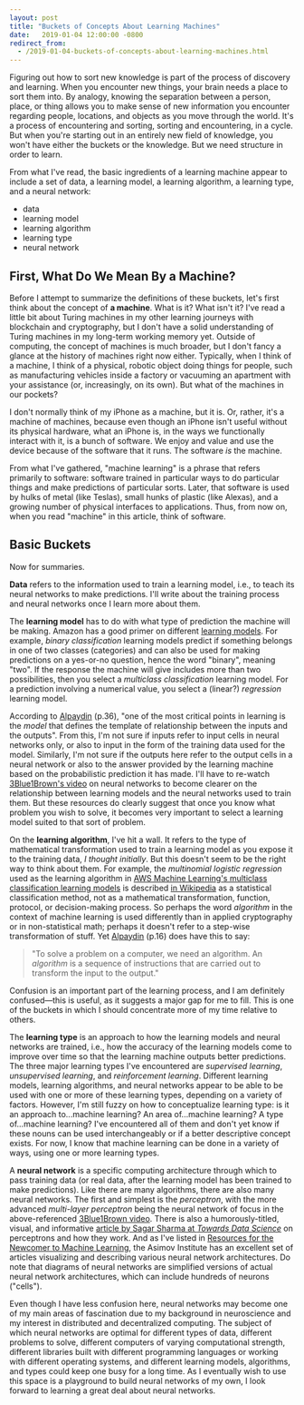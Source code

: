 ```yaml
---
layout: post
title: "Buckets of Concepts About Learning Machines"
date:   2019-01-04 12:00:00 -0800
redirect_from:
  - /2019-01-04-buckets-of-concepts-about-learning-machines.html
---
```


Figuring out how to sort new knowledge is part of the process of discovery and learning. When you encounter new things, your brain needs a place to sort them into. By analogy, knowing the separation between a person, place, or thing allows you to make sense of new information you encounter regarding people, locations, and objects as you move through the world. It's a process of encountering and sorting, sorting and encountering, in a cycle. But when you're starting out in an entirely new field of knowledge, you won't have either the buckets or the knowledge. But we need structure in order to learn.

From what I've read, the basic ingredients of a learning machine appear to include a set of data, a learning model, a learning algorithm, a learning type, and a neural network:

- data
- learning model
- learning algorithm
- learning type
- neural network

## First, What Do We Mean By a Machine?

Before I attempt to summarize the definitions of these buckets, let's first think about the concept of __a machine__. What is it? What isn't it? I've read a little bit about Turing machines in my other learning journeys with blockchain and cryptography, but I don't have a solid understanding of Turing machines in my long-term working memory yet. Outside of computing, the concept of machines is much broader, but I don't fancy a glance at the history of machines right now either. Typically, when I think of a machine, I think of a physical, robotic object doing things for people, such as manufacturing vehicles inside a factory or vacuuming an apartment with your assistance (or, increasingly, on its own). But what of the machines in our pockets?

I don't normally think of my iPhone as a machine, but it is. Or, rather, it's a machine of machines, because even though an iPhone isn't useful without its physical hardware, what an iPhone is, in the ways we functionally interact with it, is a bunch of software. We enjoy and value and use the device because of the software that it runs. The software *is* the machine.

From what I've gathered, "machine learning" is a phrase that refers primarily to software: software trained in particular ways to do particular things and make predictions of particular sorts. Later, that software is used by hulks of metal (like Teslas), small hunks of plastic (like Alexas), and a growing number of physical interfaces to applications. Thus, from now on, when you read "machine" in this article, think of software.

## Basic Buckets

Now for summaries.

__Data__ refers to the information used to train a learning model, i.e., to teach its neural networks to make predictions. I'll write about the training process and neural networks once I learn more about them.

The __learning model__ has to do with what type of prediction the machine will be making. Amazon has a good primer on different [learning models][1]. For example, _binary classification_ learning models predict if something belongs in one of two classes (categories) and can also be used for making predictions on a yes-or-no question, hence the word "binary", meaning "two". If the response the machine will give includes more than two possibilities, then you select a _multiclass classification_ learning model. For a prediction involving a numerical value, you select a (linear?) _regression_ learning model.

According to [Alpaydin][2] (p.36), "one of the most critical points in learning is the _model_ that defines the template of relationship between the inputs and the outputs". From this, I'm not sure if inputs refer to input cells in neural networks only, or also to input in the form of the training data used for the model. Similarly, I'm not sure if the outputs here refer to the output cells in a neural network or also to the answer provided by the learning machine based on the probabilistic prediction it has made. I'll have to re-watch [3Blue1Brown's video][3] on neural networks to become clearer on the relationship between learning models and the neural networks used to train them. But these resources do clearly suggest that once you know what problem you wish to solve, it becomes very important to select a learning model suited to that sort of problem.

On the __learning algorithm__, I've hit a wall. It refers to the type of mathematical transformation used to train a learning model as you expose it to the training data, *I thought initially*. But this doesn't seem to be the right way to think about them. For example, the _multinomial logistic regression_ used as the learning algorithm in [AWS Machine Learning's multiclass classification learning models][1] is described [in Wikipedia](https://en.wikipedia.org/wiki/Multinomial_logistic_regression) as a statistical classification method, not as a mathematical transformation, function, protocol, or decision-making process. So perhaps the word _algorithm_ in the context of machine learning is used differently than in applied cryptography or in non-statistical math; perhaps it doesn't refer to a step-wise transformation of stuff. Yet [Alpaydin][2] (p.16) does have this to say:

> "To solve a problem on a computer, we need an algorithm. An _algorithm_ is a sequence of instructions that are carried out to transform the input to the output."

Confusion is an important part of the learning process, and I am definitely confused—this is useful, as it suggests a major gap for me to fill. This is one of the buckets in which I should concentrate more of my time relative to others.

The __learning type__ is an approach to how the learning models and neural networks are trained, i.e., how the accuracy of the learning models come to improve over time so that the learning machine outputs better predictions. The three major learning types I've encountered are _supervised learning_, _unsupervised learning_, and _reinforcement learning_. Different learning models, learning algorithms, and neural networks appear to be able to be used with one or more of these learning types, depending on a variety of factors. However, I'm still fuzzy on how to conceptualize learning type: is it an approach to...machine learning? An area of...machine learning? A type of...machine learning? I've encountered all of them and don't yet know if these nouns can be used interchangeably or if a better descriptive concept exists. For now, I know that machine learning can be done in a variety of ways, using one or more learning types.

A __neural network__ is a specific computing architecture through which to pass training data (or real data, after the learning model has been trained to make predictions). Like there are many algorithms, there are also many neural networks. The first and simplest is the _perceptron_, with the more advanced _multi-layer perceptron_ being the neural network of focus in the above-referenced [3Blue1Brown video][3]. There is also a humorously-titled, visual, and informative [article by Sagar Sharma at _Towards Data Science_](https://towardsdatascience.com/what-the-hell-is-perceptron-626217814f53) on perceptrons and how they work. And as I've listed in [Resources for the Newcomer to Machine Learning](https://ahumanlearningmachinelearning.com/2019/01/02/resources-for-the-newcomer-to-machine-learning.html), the Asimov Institute has an excellent set of articles visualizing and describing various neural network architectures. Do note that diagrams of neural networks are simplified versions of actual neural network architectures, which can include hundreds of neurons ("cells").

Even though I have less confusion here, neural networks may become one of my main areas of fascination due to my background in neuroscience and my interest in distributed and decentralized computing. The subject of which neural networks are optimal for different types of data, different problems to solve, different computers of varying computational strength, different libraries built with different programming languages or working with different operating systems, and different learning models, algorithms, and types could keep one busy for a long time. As I eventually wish to use this space is a playground to build neural networks of my own, I look forward to learning a great deal about neural networks.


[1]: https://docs.aws.amazon.com/machine-learning/latest/dg/types-of-ml-models.html "Link to Types of ML Models"

[2]: https://mitpress.mit.edu/contributors/ethem-alpaydin "Machine Learning"

[3]: https://www.youtube.com/watch?v=aircAruvnKk "But what is a Neural Network?"
